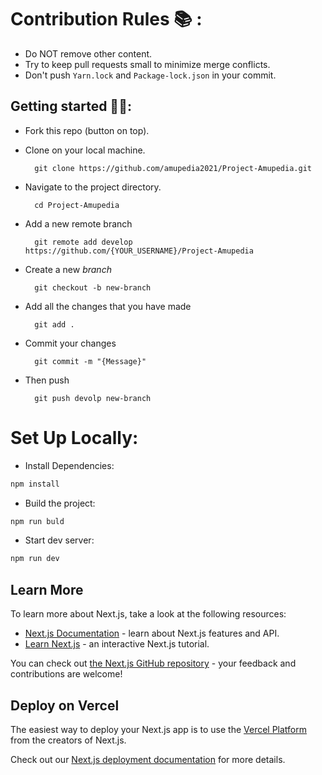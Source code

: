# Contribution Rules :books: :

- Do NOT remove other content.
- Try to keep pull requests small to minimize merge conflicts.
- Don't push `Yarn.lock` and `Package-lock.json` in your commit.

## Getting started 🤩🤟:

- Fork this repo (button on top).
- Clone on your local machine.

        git clone https://github.com/amupedia2021/Project-Amupedia.git
- Navigate to the project directory.

        cd Project-Amupedia
- Add a new remote branch 

        git remote add develop https://github.com/{YOUR_USERNAME}/Project-Amupedia

- Create a new *branch*

        git checkout -b new-branch

- Add all the changes that you have made

        git add .

- Commit your changes 

        git commit -m "{Message}"
- Then push

        git push devolp new-branch

# Set Up Locally:

- Install Dependencies:

```bash
npm install
```
- Build the project:
```bash
npm run buld
```
- Start dev server:
```bash
npm run dev
```
    
## Learn More

To learn more about Next.js, take a look at the following resources:

- [Next.js Documentation](https://nextjs.org/docs) - learn about Next.js features and API.
- [Learn Next.js](https://nextjs.org/learn) - an interactive Next.js tutorial.

You can check out [the Next.js GitHub repository](https://github.com/vercel/next.js/) - your feedback and contributions are welcome!

## Deploy on Vercel

The easiest way to deploy your Next.js app is to use the [Vercel Platform](https://vercel.com/new?utm_medium=default-template&filter=next.js&utm_source=create-next-app&utm_campaign=create-next-app-readme) from the creators of Next.js.

Check out our [Next.js deployment documentation](https://nextjs.org/docs/deployment) for more details.
